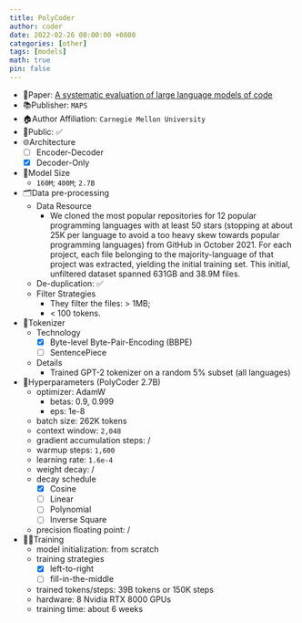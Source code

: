 ```yaml
---
title: PolyCoder
author: coder
date: 2022-02-26 00:00:00 +0800
categories: [other]
tags: [models]
math: true
pin: false
---
```


- 📙Paper: [A systematic evaluation of large language models of code](https://dl.acm.org/doi/abs/10.1145/3520312.3534862)
- 📚Publisher: `MAPS`
- 🏠Author Affiliation: `Carnegie Mellon University`
- 🔑Public: ✅
- 🌐Architecture
  + [ ] Encoder-Decoder
  + [x] Decoder-Only
- 📏Model Size
  + `160M`; `400M`; `2.7B`
- 🗂️Data pre-processing
  + Data Resource
    * We cloned the most popular repositories for 12 popular programming languages with at least 50 stars (stopping at about 25K per language to avoid a too heavy skew towards popular programming languages) from GitHub in October 2021. For each project, each file belonging to the majority-language of that project was extracted, yielding the initial training set. This initial, unfiltered dataset spanned 631GB and 38.9M files.
  + De-duplication: ✅
  + Filter Strategies
    * They filter the files: \> 1MB;
    * \< 100 tokens.
- 🍉Tokenizer
  + Technology
    * [x] Byte-level Byte-Pair-Encoding (BBPE)
    * [ ] SentencePiece
  + Details
    * Trained GPT-2 tokenizer on a random 5% subset (all languages)
- 🧪Hyperparameters (PolyCoder 2.7B)
  + optimizer: AdamW
    * betas: 0.9, 0.999
    * eps: 1e-8
  + batch size: 262K tokens
  + context window: `2,048`
  + gradient accumulation steps: /
  + warmup steps: `1,600`
  + learning rate: `1.6e-4`
  + weight decay: /
  + decay schedule
    * [x] Cosine
    * [ ] Linear
    * [ ] Polynomial
    * [ ] Inverse Square
  + precision floating point: /
- 🏃‍♀️Training
  + model initialization: from scratch
  + training strategies
    * [x] left-to-right
    * [ ] fill-in-the-middle
  + trained tokens/steps: 39B tokens or 150K steps
  + hardware: 8 Nvidia RTX 8000 GPUs
  + training time: about 6 weeks
